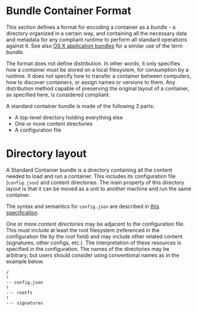 # Bundle Container Format

This section defines a format for encoding a container as a *bundle* - a directory organized in a certain way, and containing all the necessary data and metadata for any compliant runtime to perform all standard operations against it. See also [OS X application bundles](http://en.wikipedia.org/wiki/Bundle_%28OS_X%29) for a similar use of the term *bundle*.

The format does not define distribution. In other words, it only specifies how a container must be stored on a local filesystem, for consumption by a runtime. It does not specify how to transfer a container between computers, how to discover containers, or assign names or versions to them. Any distribution method capable of preserving the original layout of a container, as specified here, is considered compliant.

A standard container bundle is made of the following 3 parts:

- A top-level directory holding everything else
- One or more content directories
- A configuration file

# Directory layout

A Standard Container bundle is a directory containing all the content needed to load and run a container. This includes its configuration file (`config.json`) and content directories. The main property of this directory layout is that it can be moved as a unit to another machine and run the same container.

The syntax and semantics for `config.json` are described in [this specification](config.md).

One or more *content directories* may be adjacent to the configuration file. This must include at least the root filesystem (referenced in the configuration file by the *root* field) and may include other related content (signatures, other configs, etc.). The interpretation of these resources is specified in the configuration. The names of the directories may be arbitrary, but users should consider using conventional names as in the example below.

```
/
!
-- config.json
!
--- rootfs
!
--- signatures
```

